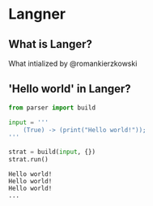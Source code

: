 Langner
=====
What is Langer?
-----------------------
What intialized by @romankierzkowski 

'Hello world' in Langer?
------------------------

```python
from parser import build

input = '''
    (True) -> (print("Hello world!"));
'''

strat = build(input, {})
strat.run()
```

```
Hello world!
Hello world!
Hello world!
...
```
